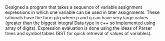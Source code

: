 Designed a program that takes a sequence of variable assignment expressions in which one variable can be used in later assignments. These rationals have the form p/q where p and q can have very large values (greater than the biggest integral Data type in c++ so implemented using array of digits). Expression evaluation is done using the ideas of Parser trees and symbol tables (BST for quick retrieval of values of variables).
